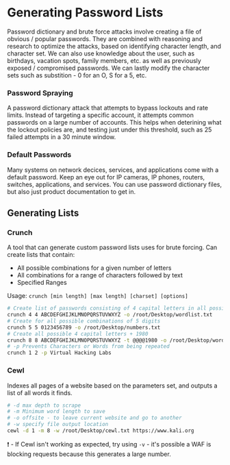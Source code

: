 # Generating Password Lists

Password dictionary and brute force attacks involve creating a file of obvious / popular passwords. They are combined with reasoning and research to optimize the attacks, based on identifying character length, and character set. We can also use knowledge about the user, such as birthdays, vacation spots, family members, etc. as well as previously exposed / compromised passwords. We can lastly modify the character sets such as substition - 0 for an O, S for a 5, etc.

### Password Spraying

A password dictionary attack that attempts to bypass lockouts and rate limits. Instead of targeting a specific account, it attempts common passwords on a large number of accounts.  This helps when deterining what the lockout policies are, and testing just under this threshold, such as 25 failed attempts in a 30 minute window. 

### Default Passwords

Many systems on network decices, services, and applications come with a default password. Keep an eye out for IP cameras, IP phones, routers, switches, applications, and services. You can use password dictionary files, but also just product documentation to get in. 

## Generating Lists

### Crunch

A tool that can generate custom password lists uses for brute forcing. Can create lists that contain:

* All possible combinations for a given number of letters
* All combinations for a range of characters followed by text
* Specified Ranges 

Usage:
`crunch [min length] [max length] [charset] [options]`

```bash
# Create list of passwords consisting of 4 capital letters in all possible combos
crunch 4 4 ABCDEFGHIJKLMNOPQRSTUVWXYZ -o /root/Desktop/wordlist.txt
# Create for all possible combinations of 5 digits
crunch 5 5 0123456789 -o /root/Desktop/numbers.txt
# Create all possible 4 capital letters + 1980
crunch 8 8 ABCDEFGHIJKLMNOPQRSTUVWXYZ -t @@@@1980 -o /root/Desktop/wordlist.txt
# -p Prevents Characters or Words from being repeated
crunch 1 2 -p Virtual Hacking Labs
```

### Cewl

Indexes all pages of a website based on the parameters set, and outputs a list of all words it finds.

```bash
# -d max depth to scrape
# -m Minimum word length to save
# -o offsite - to leave current website and go to another
# -w specify file output location
cewl -d 1 -m 8 -w /root/Desktop/cewl.txt https://www.kali.org
```

:exclamation: - If Cewl isn't working as expected, try using `-v` - it's possible a WAF is blocking requests because this generates a large number. 